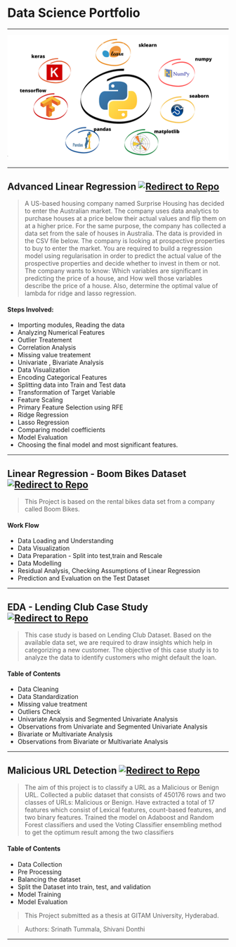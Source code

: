 
# Data Science Portfolio
----
<center><img src="assets/img/cover.png"/></center>

--------


## Advanced Linear Regression                        [![Redirect to Repo](https://img.shields.io/badge/GitHub-View_on_GitHub-blue?logo=GitHub)](https://github.com/SrinathTummala/Advanced-Linear-regression)
> A US-based housing company named Surprise Housing has decided to enter the Australian market. The company uses data analytics to purchase houses at a price below their actual values and flip them on at a higher price. For the same purpose, the company has collected a data set from the sale of houses in Australia. The data is provided in the CSV file below.
The company is looking at prospective properties to buy to enter the market. You are required to build a regression model using regularisation in order to predict the actual value of the prospective properties and decide whether to invest in them or not.
The company wants to know:
Which variables are significant in predicting the price of a house, and
How well those variables describe the price of a house.
Also, determine the optimal value of lambda for ridge and lasso regression.
#### Steps Involved:
* Importing modules, Reading the data
* Analyzing Numerical Features
* Outlier Treatement
* Correlation Analysis
* Missing value treatement
* Univariate , Bivariate Analysis
* Data Visualization
* Encoding Categorical Features
* Splitting data into Train and Test data
* Transformation of Target Variable
* Feature Scaling
* Primary Feature Selection using RFE
* Ridge Regression
* Lasso Regression
* Comparing model coefficients
* Model Evaluation
* Choosing the final model and most significant features.
  
----------------------------------------------------------------------------------------------------------------------------------------

## Linear Regression - Boom Bikes Dataset               [![Redirect to Repo](https://img.shields.io/badge/GitHub-View_on_GitHub-blue?logo=GitHub)](https://github.com/SrinathTummala/Linear_Regression)
> This Project is based on the rental bikes data set from a company called Boom Bikes.
#### Work Flow
* Data Loading and Understanding
* Data Visualization
* Data Preparation - Split into test,train and Rescale
* Data Modelling
* Residual Analysis, Checking Assumptions of Linear Regression
* Prediction and Evaluation on the Test Dataset

---------------------------------------------------------------------
## EDA - Lending Club Case Study                                                   [![Redirect to Repo](https://img.shields.io/badge/GitHub-View_on_GitHub-blue?logo=GitHub)](https://github.com/SrinathTummala/EDA)
> This case study is based on Lending Club Dataset. Based on the available data set, we are required to draw insights which help in categorizing a new customer.
> The objective of this case study is to analyze the data to identify customers who might default the loan. 
#### Table of Contents
* Data Cleaning
* Data Standardization
* Missing value treatment
* Outliers Check
* Univariate Analysis and Segmented Univariate Analysis
* Observations from Univariate and Segmented Univariate Analysis
* Bivariate or Multivariate Analysis
* Observations from Bivariate or Multivariate Analysis

-----------------------------------------------------------------------------------------------------------------------------------------------

## Malicious URL Detection                         [![Redirect to Repo](https://img.shields.io/badge/GitHub-View_on_GitHub-blue?logo=GitHub)](https://github.com/SrinathTummala/URL-Classification)
> The aim of this project is to classify a URL as a Malicious or Benign URL.
> Collected a public dataset that consists of 450176 rows and two classes of URLs: Malicious or Benign. Have extracted a total of 17 features which consist of Lexical features, count-based features, and two binary features.
> Trained the model on Adaboost and Random Forest classifiers and used the Voting Classifier ensembling method to get the optimum result among the two classifiers

#### Table of Contents
* Data Collection
* Pre Processing
* Balancing the dataset
* Split the Dataset into train, test, and validation
* Model Training
* Model Evaluation

> This Project submitted as a thesis at GITAM University, Hyderabad.

> Authors: Srinath Tummala, Shivani Donthi


------------------------------------------------------------------------------------------------------------------------------------------






